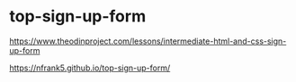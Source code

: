 # top-sign-up-form


https://www.theodinproject.com/lessons/intermediate-html-and-css-sign-up-form

https://nfrank5.github.io/top-sign-up-form/